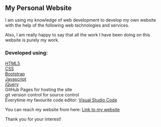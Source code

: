 ## My Personal Website

I am using my knowledge of web development to develop my own website with the help of the following web technologies and services.<br>

Also, I am really happy to say that all the work I have been doing on this website is purely my work.

### Developed using:

[HTML5](https://whatwg.org/)<br>
[CSS](http://www.w3.org/)<br>
[Bootstrap](https://getbootstrap.com/)<br>
[Javascript](https://developer.mozilla.org/en-US/docs/Web/JavaScript)<br>
[jQuery](https://jquery.com/)<br>
GitHub Pages for hosting the site<br>
git version control for source control<br>
Everytime my favourite code editor: [Visual Studio Code](https://code.visualstudio.com/)<br>

You can reach my website from here: [Link to my website](https://thusharabandara.github.io/my-personal-website/)

Thank you for your interest!

